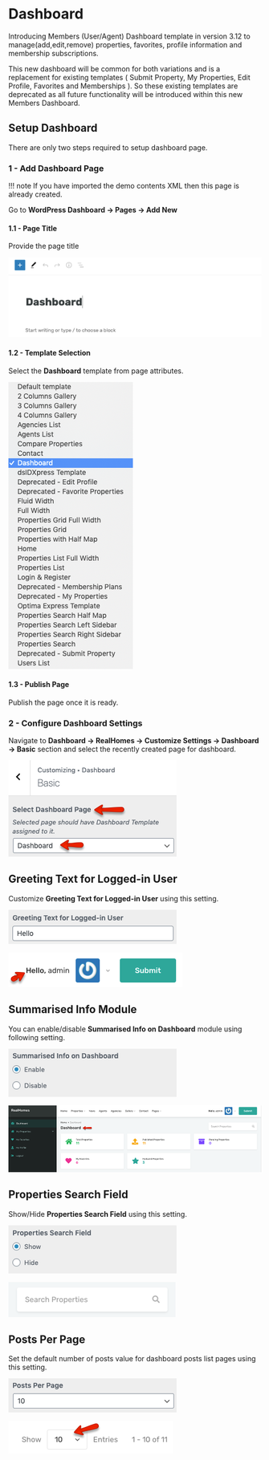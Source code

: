 # Dashboard

Introducing Members (User/Agent) Dashboard template in version 3.12 to manage(add,edit,remove) properties, favorites, profile information and membership subscriptions. 

This new dashboard will be common for both variations and is a replacement for existing templates ( Submit Property, My Properties, Edit Profile, Favorites and Memberships ).
So these existing templates are deprecated as all future functionality will be introduced within this new Members Dashboard.

## Setup Dashboard

There are only two steps required to setup dashboard page.

### 1 - Add Dashboard Page

!!! note
    If you have imported the demo contents XML then this page is already created.

Go to **WordPress Dashboard → Pages → Add New**

#### 1.1 - Page Title 

Provide the page title 

![Add Dashboard Page](images/dashboard/add-dashboard-page.png)

#### 1.2 - Template Selection

Select the **Dashboard** template from page attributes.

![Dashboard Page Template](images/dashboard/dashboard-page-template.png)

#### 1.3 - Publish Page

Publish the page once it is ready.

### 2 - Configure Dashboard Settings 

Navigate to **Dashboard → RealHomes → Customize Settings → Dashboard → Basic** section and select the recently created page for dashboard.

![Dashboard Page Selection](images/dashboard/dashboard-page-selection.png)

## Greeting Text for Logged-in User

Customize **Greeting Text for Logged-in User** using this setting. 

![Dashboard Page Greeting Text for Logged-in User](images/dashboard/dashboard-greeting-text.png)

![Dashboard Page Greeting Text for Logged-in User](images/dashboard/dashboard-greeting-text-frontend.png)

## Summarised Info Module

You can enable/disable **Summarised Info on Dashboard** module using following setting. 

![Dashboard Summarised Info Module](images/dashboard/dashboard-page-summarised-info.png)

![Dashboard Summarised Info Module](images/dashboard/dashboard-page-summarised-info-frontend.png)

## Properties Search Field

Show/Hide **Properties Search Field** using this setting. 

![Dashboard Properties Search Field](images/dashboard/dashboard-properties-search-field.png)

![Dashboard Properties Search Field](images/dashboard/dashboard-properties-search-field-frontend.png)

## Posts Per Page

Set the default number of posts value for dashboard posts list pages using this setting. 

![Dashboard Posts Per Page](images/dashboard/dashboard-posts-per-page.png)

![Dashboard Posts Per Page](images/dashboard/dashboard-posts-per-page-frontend.png)
